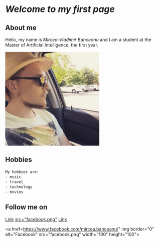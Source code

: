 # **_Welcome to my first page_**

## **About me**
Hello, my name is _Mircea-Vladimir Banceanu_ and I am a student at the Master of Artificial Intelligence, the first year.

<img src="photo.jpg" width="300" height="300">

## Hobbies
```
My hobbies are:
- music
- travel
- technology
- movies
```

## Follow me on

[Link](https://www.linkedin.com/in/mircea-vladimir-banceanu/) 
[src="facebook.png"](https://www.facebook.com/mircea.banceanu/)
[Link](https://www.instagram.com/mirceavladimir/)

<a href=https://www.facebook.com/mircea.banceanu/" img border="0" alt="Facebook" src="facebook.png" width="100" height="100">
